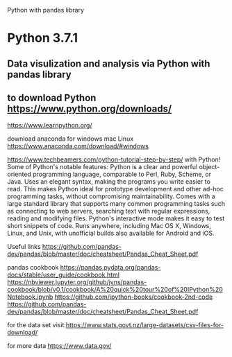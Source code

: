 Python with pandas library
# Python 3.7.1
Data visulization and analysis via Python with pandas library
-----------------------------------------------------------------
to download Python https://www.python.org/downloads/
-------------------------------------------------------------------------------------------------------------------------------
https://www.learnpython.org/

download anaconda for windows mac Linux
https://www.anaconda.com/download/#windows

https://www.techbeamers.com/python-tutorial-step-by-step/
with Python!
Some of Python's notable features:
Python is a clear and powerful object-oriented programming language, comparable to Perl, Ruby, Scheme, or Java.
Uses an elegant syntax, making the programs you write easier to read.
This makes Python ideal for prototype development and other ad-hoc programming tasks, without compromising maintainability.
Comes with a large standard library that supports many common programming tasks such as connecting to web servers,
searching text with regular expressions, reading and modifying files.
Python's interactive mode makes it easy to test short snippets of code.
Runs anywhere, including Mac OS X, Windows, Linux, and Unix, with unofficial builds also available for Android and iOS.


Useful links
https://github.com/pandas-dev/pandas/blob/master/doc/cheatsheet/Pandas_Cheat_Sheet.pdf

pandas cookbook
https://pandas.pydata.org/pandas-docs/stable/user_guide/cookbook.html
https://nbviewer.jupyter.org/github/jvns/pandas-cookbook/blob/v0.1/cookbook/A%20quick%20tour%20of%20IPython%20Notebook.ipynb
https://github.com/ipython-books/cookbook-2nd-code
https://github.com/pandas-dev/pandas/blob/master/doc/cheatsheet/Pandas_Cheat_Sheet.pdf

for the data set visit:https://www.stats.govt.nz/large-datasets/csv-files-for-download/

for more data
https://www.data.gov/
